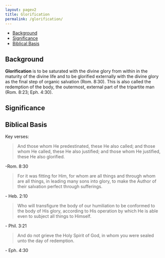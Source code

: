 ```yaml
---
layout: pagev2
title: Glorification
permalink: /glorification/
---
```

- [Background](#background)
- [Significance](#significance)
- [Biblical Basis](#biblical-basis)

## Background

**Glorification** is to be saturated with the divine glory from within in the maturity of the divine life and to be glorified externally with the divine glory as the final step of organic salvation (Rom. 8:30). This is also called the redemption of the body, the outermost, external part of the tripartite man (Rom. 8:23; Eph. 4:30).

## Significance

## Biblical Basis

Key verses:

>And those whom He predestinated, these He also called; and those whom He called, these He also justified; and those whom He justified, these He also glorified.

\-Rom. 8:30

>For it was fitting for Him, for whom are all things and through whom are all things, in leading many sons into glory, to make the Author of their salvation perfect through sufferings.

\- Heb. 2:10

>Who will transfigure the body of our humiliation to be conformed to the body of His glory, according to His operation by which He is able even to subject all things to Himself.

\- Phil. 3:21

>And do not grieve the Holy Spirit of God, in whom you were sealed unto the day of redemption.

\- Eph. 4:30